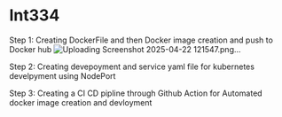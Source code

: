 # Int334

Step 1: Creating DockerFile and then Docker image creation and push to Docker hub
![Uploading Screenshot 2025-04-22 121547.png…]()

Step 2: Creating devepoyment and service yaml file for kubernetes develpyment using NodePort

Step 3: Creating a CI CD pipline through Github Action for Automated docker image creation and devloyment

